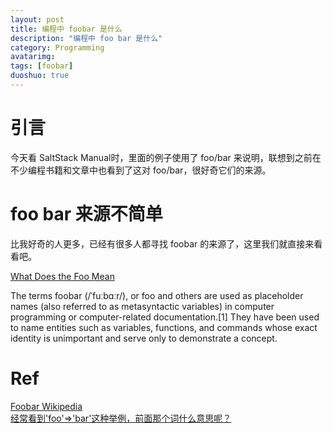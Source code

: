 ```yaml
---
layout: post
title: 编程中 foobar 是什么
description: "编程中 foo bar 是什么"
category: Programming
avatarimg: 
tags: [foobar]
duoshuo: true
---
```


# 引言
今天看 SaltStack Manual时，里面的例子使用了 foo/bar 来说明，联想到之前在不少编程书籍和文章中也看到了这对 foo/bar，很好奇它们的来源。

# foo bar 来源不简单
比我好奇的人更多，已经有很多人都寻找 foobar 的来源了，这里我们就直接来看看吧。

[What Does the Foo Mean](https://aotu.io/notes/2015/12/18/etymology-of-foobar/)  


> 
The terms foobar (/ˈfuːbɑːr/), or foo and others are used as placeholder names (also referred to as metasyntactic variables) 
in computer programming or computer-related documentation.[1] They have been used to name entities such as variables, 
functions, and commands whose exact identity is unimportant and serve only to demonstrate a concept.

# Ref
[Foobar Wikipedia](https://en.wikipedia.org/wiki/Foobar)  
[经常看到'foo'=>'bar'这种举例，前面那个词什么意思呢？](https://segmentfault.com/q/1010000005041242)  
